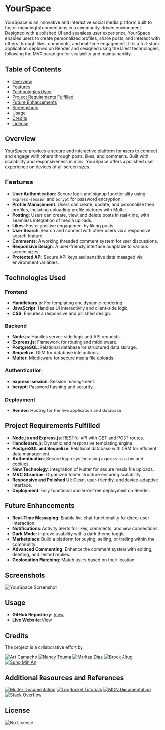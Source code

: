 # YourSpace

YourSpace is an innovative and interactive social media platform built to foster meaningful connections in a community-driven environment. Designed with a polished UI and seamless user experience, YourSpace enables users to create personalized profiles, share posts, and interact with others through likes, comments, and real-time engagement. 
It is a full-stack application deployed on Render and designed using the latest technologies, following the MVC paradigm for scalability and maintainability.

## Table of Contents

- [Overview](#overview)
- [Features](#features)
- [Technologies Used](#technologies-used)
- [Project Requirements Fulfilled](#project-requirements-fulfilled)
- [Future Enhancements](#future-enhancements)
- [Screenshots](#screenshots)
- [Usage](#usage)
- [Credits](#credits)
- [License](#license)

## Overview

YourSpace provides a secure and interactive platform for users to connect and engage with others through posts, likes, and comments. Built with scalability and responsiveness in mind, YourSpace offers a polished user experience on devices of all screen sizes.

## Features

- **User Authentication**: Secure login and signup functionality using `express-session` and `bcrypt` for password encryption.
- **Profile Management**: Users can create, update, and personalize their profiles, including uploading profile pictures with Multer.
- **Posting**: Users can create, view, and delete posts in real-time, with seamless integration of media uploads.
- **Likes**: Foster positive engagement by liking posts.
- **User Search**: Search and connect with other users via a responsive search feature.
- **Comments**: A working threaded comment system for user discussions.
- **Responsive Design**: A user-friendly interface adaptable to various screen sizes.
- **Protected API**: Secure API keys and sensitive data managed via environment variables.

## Technologies Used

### Frontend

- **Handlebars.js**: For templating and dynamic rendering.
- **JavaScript**: Handles UI interactivity and client-side logic.
- **CSS**: Ensures a responsive and polished design.

### Backend

- **Node.js**: Handles server-side logic and API requests.
- **Express.js**: Framework for routing and middleware.
- **PostgreSQL**: Relational database for structured data storage.
- **Sequelize**: ORM for database interactions.
- **Multer**: Middleware for secure media file uploads.

### Authentication

- **express-session**: Session management.
- **bcrypt**: Password hashing and security.

### Deployment

- **Render**: Hosting for the live application and database.

## Project Requirements Fulfilled

- **Node.js and Express.js**: RESTful API with GET and POST routes.
- **Handlebars.js**: Dynamic and responsive templating engine.
- **PostgreSQL and Sequelize**: Relational database with ORM for efficient data management.
- **Authentication**: Secure login system using `express-session` and cookies.
- **New Technology**: Integration of Multer for secure media file uploads.
- **MVC Structure**: Organized folder structure ensuring scalability.
- **Responsive and Polished UI**: Clean, user-friendly, and device-adaptive interface.
- **Deployment**: Fully functional and error-free deployment on Render.

## Future Enhancements

- **Real-Time Messaging**: Enable live chat functionality for direct user interaction.
- **Notifications**: Activity alerts for likes, comments, and new connections.
- **Dark Mode**: Improve usability with a dark theme toggle.
- **Marketplace**: Build a platform for buying, selling, or trading within the community.
- **Advanced Commenting**: Enhance the comment system with editing, deleting, and nested replies.
- **Geolocation Matching**: Match users based on their location.

## Screenshots

![YourSpace Screenshot](./public/images/demoSS.png)

## Usage

- **GitHub Repository**: [View](https://github.com/san1718/project2)
- **Live Website**: [View](https://yourspace-4rjs.onrender.com)

## Credits

The project is a collaborative effort by:

[![Art Camacho](https://img.shields.io/badge/Art%20Camacho-Visit%20GitHub-green?logo=github)](https://github.com/ArtCamacho)
[![Nancy Touma](https://img.shields.io/badge/Nancy%20Touma-Visit%20GitHub-green?logo=github)](https://github.com/ntouma513)
[![Maritza Diaz](https://img.shields.io/badge/Maritza%20Diaz-Visit%20GitHub-green?logo=github)](https://github.com/maritzadiaz77)
[![Brock Altug](https://img.shields.io/badge/Brock%20Altug-Visit%20GitHub-green?logo=github)](https://github.com/BrockAltug)
[![Sung Min An](https://img.shields.io/badge/Sung%20Min%20An-Visit%20GitHub-green?logo=github)](https://github.com/san1718)

## Additional Resources and References

[![Multer Documentation](https://img.shields.io/badge/Multer-Documentation-blue)](https://expressjs.com/en/resources/middleware/multer.html)
[![LogRocket Tutorials](https://img.shields.io/badge/LogRocket-Tutorials-blue)](https://blog.logrocket.com)
[![MDN Documentation](https://img.shields.io/badge/MDN-Documentation-blue)](https://developer.mozilla.org)
[![Stack Overflow](https://img.shields.io/badge/Stack%20Overflow-Resource-blue)](https://stackoverflow.com)

## License

![No License](https://img.shields.io/badge/license-none-red)
